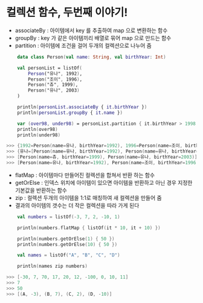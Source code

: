 # 컬렉션 함수, 두번째 이야기!

- associateBy : 아이템에서 key 를 추출하여 map 으로 변환하는 함수
- groupBy : key 가 같은 아이템끼리 배열로 묶어 map 으로 만드는 함수
- partition : 아이템에 조건을 걸어 두개의 컬렉션으로 나누어 줌
```kotlin
    data class Person(val name: String, val birthYear: Int)

    val personList = listOf(
        Person("유나", 1992),
        Person("조이", 1996),
        Person("츄", 1999),
        Person("유나", 2003)
    )

    println(personList.associateBy { it.birthYear })
    println(personList.groupBy { it.name })

    var (over98, under98) = personList.partition { it.birthYear > 1998 }
    println(over98)
    println(under98)

>>> {1992=Person(name=유나, birthYear=1992), 1996=Person(name=조이, birthYear=1996), 1999=Person(name=츄, birthYear=1999), 2003=Person(name=유나, birthYear=2003)}
>>> {유나=[Person(name=유나, birthYear=1992), Person(name=유나, birthYear=2003)], 조이=[Person(name=조이, birthYear=1996)], 츄=[Person(name=츄, birthYear=1999)]}
>>> [Person(name=츄, birthYear=1999), Person(name=유나, birthYear=2003)]
>>> [Person(name=유나, birthYear=1992), Person(name=조이, birthYear=1996)]
```

- flatMap : 아이템마다 만들어진 컬렉션을 합쳐서 반환 하는 함수
- getOrElse : 인덱스 위치에 아이템이 있으면 아이템을 반환하고 아닌 경우 지정한 기본값을 반환하는 함수
- zip : 컬렉션 두개의 아이템을 1:1로 매칭하여 새 컬렉션을 만들어 줌
- 결과의 아이템의 갯수는 더 작은 컬렉션을 따라 가게 된다
```kotlin
    val numbers = listOf(-3, 7, 2, -10, 1)

    println(numbers.flatMap { listOf(it * 10, it + 10) })

    println(numbers.getOrElse(1) { 50 })
    println(numbers.getOrElse(10) { 50 })

    val names = listOf("A", "B", "C", "D")

    println(names zip numbers)

>>> [-30, 7, 70, 17, 20, 12, -100, 0, 10, 11]
>>> 7
>>> 50
>>> [(A, -3), (B, 7), (C, 2), (D, -10)]

```
